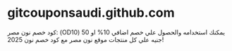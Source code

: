 # gitcouponsaudi.github.com
كود خصم نون مصر: (OD10) يمكنك استخدامه والحصول علي خصم اضافي 10% او 50 جنيه علي كل منتجات موقع نون مصر مع كود خصم نون 2025!
